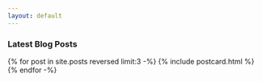 ```yaml
---
layout: default
---
```


### Latest Blog Posts
<div class="card-group">
  {% for post in site.posts reversed limit:3 -%}
    {% include postcard.html %}
  {% endfor -%}
</div>

